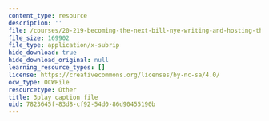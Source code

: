 ```yaml
---
content_type: resource
description: ''
file: /courses/20-219-becoming-the-next-bill-nye-writing-and-hosting-the-educational-show-january-iap-2015/7823645f83d8cf9254d086d90455190b_Docl3KOqnHI.srt
file_size: 169902
file_type: application/x-subrip
hide_download: true
hide_download_original: null
learning_resource_types: []
license: https://creativecommons.org/licenses/by-nc-sa/4.0/
ocw_type: OCWFile
resourcetype: Other
title: 3play caption file
uid: 7823645f-83d8-cf92-54d0-86d90455190b
---
```

